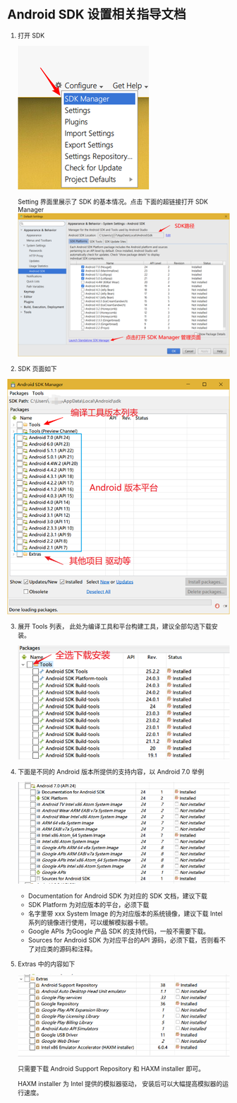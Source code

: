 # Android SDK 设置相关指导文档

1. 打开 SDK

    ![Studio020](pics/Studio/Studio020.png)

    Setting 界面里展示了 SDK 的基本情况。点击 下面的超链接打开 SDK Manager![截图_20161009_091533](pics/Studio/Studio021.png)

2.  SDK 页面如下

   ![Studio022](pics/Studio/Studio022.png)

3. 展开 Tools 列表， 此处为编译工具和平台构建工具，建议全部勾选下载安装。

   ![Studio023](pics/Studio/Studio023.png)

4. 下面是不同的 Android 版本所提供的支持内容，以 Android 7.0 举例

   ![Studio024](pics/Studio/Studio024.png)

   - Documentation for Android SDK 为对应的 SDK 文档，建议下载
   - SDK Platform 为对应版本的平台，必须下载
   - 名字里带 xxx System Image 的为对应版本的系统镜像，建议下载 Intel 系列的镜像进行使用，可以缓解模拟器卡顿。
   - Google APIs 为Google 产品 SDK 的支持代码，一般不需要下载。
   - Sources for Android SDK 为对应平台的API 源码，必须下载，否则看不了对应类的源码和注释。

5. Extras 中的内容如下

   ![Studio025](pics/Studio/Studio025.png)

   只需要下载 Android Support Repository 和 HAXM installer 即可。

   HAXM installer 为 Intel 提供的模拟器驱动， 安装后可以大幅提高模拟器的运行速度。